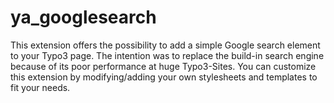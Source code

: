 # ya_googlesearch
This extension offers the possibility to add a simple Google search element to your Typo3 page. The intention was to replace the build-in search engine because of its poor performance at huge Typo3-Sites. You can customize this extension by modifying/adding your own stylesheets and templates to fit your needs.


